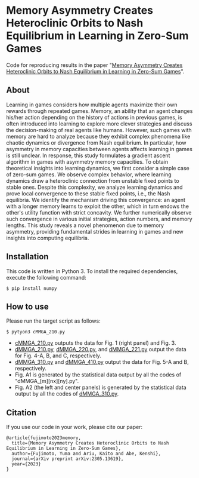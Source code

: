 # Memory Asymmetry Creates Heteroclinic Orbits to Nash Equilibrium in Learning in Zero-Sum Games
Code for reproducing results in the paper "[Memory Asymmetry Creates Heteroclinic Orbits to Nash Equilibrium in Learning in Zero-Sum Games](https://arxiv.org/abs/2305.13619)".

## About
Learning in games considers how multiple agents maximize their own rewards through repeated games. Memory, an ability that an agent changes his/her action depending on the history of actions in previous games, is often introduced into learning to explore more clever strategies and discuss the decision-making of real agents like humans. However, such games with memory are hard to analyze because they exhibit complex phenomena like chaotic dynamics or divergence from Nash equilibrium. In particular, how asymmetry in memory capacities between agents affects learning in games is still unclear. In response, this study formulates a gradient ascent algorithm in games with asymmetry memory capacities. To obtain theoretical insights into learning dynamics, we first consider a simple case of zero-sum games. We observe complex behavior, where learning dynamics draw a heteroclinic connection from unstable fixed points to stable ones. Despite this complexity, we analyze learning dynamics and prove local convergence to these stable fixed points, i.e., the Nash equilibria. We identify the mechanism driving this convergence: an agent with a longer memory learns to exploit the other, which in turn endows the other's utility function with strict concavity. We further numerically observe such convergence in various initial strategies, action numbers, and memory lengths. This study reveals a novel phenomenon due to memory asymmetry, providing fundamental strides in learning in games and new insights into computing equilibria.

## Installation
This code is written in Python 3. To install the required dependencies, execute the following command:
```
$ pip install numpy
```

## How to use

Please run the target script as follows:

```
$ pytyon3 cMMGA_210.py
```

- [cMMGA_210.py](cMMGA_210.py) outputs the data for Fig. 1 (right panel) and Fig. 3.
- [dMMGA_210.py](dMMGA_210.py), [dMMGA_220.py](dMMGA_220.py), and [dMMGA_221.py](dMMGA_221.py) output the data for Fig. 4-A, B, and C, respectively.
- [dMMGA_310.py](dMMGA_310.py) and [dMMGA_410.py](dMMGA_410.py) output the data for Fig. 5-A and B, respectively.
- Fig. A1 is generated by the statistical data output by all the codes of "dMMGA_[m][nx][ny].py".
- Fig. A2 (the left and center panels) is generated by the statistical data output by all the codes of [dMMGA_310.py](dMMGA_310.py).

## Citation
If you use our code in your work, please cite our paper:
```
@article{fujimoto2023memory,
  title={Memory Asymmetry Creates Heteroclinic Orbits to Nash Equilibrium in Learning in Zero-Sum Games},
  author={Fujimoto, Yuma and Ariu, Kaito and Abe, Kenshi},
  journal={arXiv preprint arXiv:2305.13619},
  year={2023}
}
```
